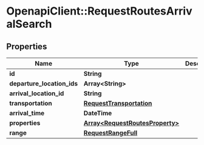 # OpenapiClient::RequestRoutesArrivalSearch

## Properties
Name | Type | Description | Notes
------------ | ------------- | ------------- | -------------
**id** | **String** |  | 
**departure_location_ids** | **Array&lt;String&gt;** |  | 
**arrival_location_id** | **String** |  | 
**transportation** | [**RequestTransportation**](RequestTransportation.md) |  | 
**arrival_time** | **DateTime** |  | 
**properties** | [**Array&lt;RequestRoutesProperty&gt;**](RequestRoutesProperty.md) |  | 
**range** | [**RequestRangeFull**](RequestRangeFull.md) |  | [optional] 


